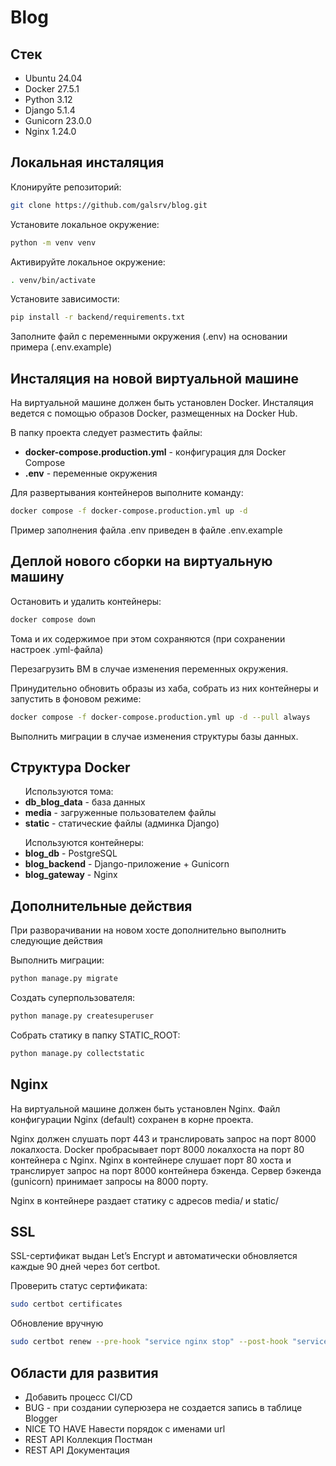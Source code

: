# Blog

## Стек

<ul>
  <li>Ubuntu 24.04</li>
  <li>Docker 27.5.1</li>
  <li>Python 3.12</li>
  <li>Django 5.1.4</li>
  <li>Gunicorn 23.0.0</li>
  <li>Nginx 1.24.0</li>
</ul>

## Локальная инсталяция

Клонируйте репозиторий:
```sh
git clone https://github.com/galsrv/blog.git
```
Установите локальное окружение:
```sh
python -m venv venv
```
Активируйте локальное окружение:
```sh
. venv/bin/activate
```
Установите зависимости:
```sh
pip install -r backend/requirements.txt
```
Заполните файл с переменными окружения (.env) на основании примера (.env.example) 


## Инсталяция на новой виртуальной машине

На виртуальной машине должен быть установлен Docker.
Инсталяция ведется с помощью образов Docker, размещенных на Docker Hub.

В папку проекта следует разместить файлы:
<ul>
  <li><b>docker-compose.production.yml</b> - конфигурация для Docker Compose</li>
  <li><b>.env</b> - переменные окружения</li>
</ul>

Для развертывания контейнеров выполните команду:
```sh
docker compose -f docker-compose.production.yml up -d
```

Пример заполнения файла .env приведен в файле .env.example

## Деплой нового сборки на виртуальную машину

Остановить и удалить контейнеры:
```sh
docker compose down
```
Тома и их содержимое при этом сохраняются (при сохранении настроек .yml-файла)

Перезагрузить ВМ в случае изменения переменных окружения.

Принудительно обновить образы из хаба, собрать из них контейнеры и запустить в фоновом режиме:
```sh
docker compose -f docker-compose.production.yml up -d --pull always
```
Выполнить миграции в случае изменения структуры базы данных.

## Структура Docker

<ul>Используются тома:
  <li><b>db_blog_data</b> - база данных</li>
  <li><b>media</b> - загруженные пользователем файлы</li>
  <li><b>static</b> - статические файлы (админка Django)</li>
</ul>

<ul>Используются контейнеры:
  <li><b>blog_db</b> - PostgreSQL</li>
  <li><b>blog_backend</b> - Django-приложение + Gunicorn</li>
  <li><b>blog_gateway</b> - Nginx</li>
</ul>

## Дополнительные действия

При разворачивании на новом хосте дополнительно выполнить следующие действия

Выполнить миграции:
```sh
python manage.py migrate
```
Создать суперпользователя:
```sh
python manage.py createsuperuser
```
Собрать статику в папку STATIC_ROOT:
```sh
python manage.py collectstatic
```

## Nginx

На виртуальной машине должен быть установлен Nginx.
Файл конфигурации Nginx (default) сохранен в корне проекта.

Nginx должен слушать порт 443 и транслировать запрос на порт 8000 локалхоста.
Docker пробрасывает порт 8000 локалхоста на порт 80 контейнера с Nginx.
Nginx в контейнере слушает порт 80 хоста и транслирует запрос на порт 8000 контейнера бэкенда.
Сервер бэкенда (gunicorn) принимает запросы на 8000 порту.  

Nginx в контейнере раздает статику с адресов media/ и static/

## SSL

SSL-сертификат выдан Let’s Encrypt и автоматически обновляется каждые 90 дней через бот certbot.

Проверить статус сертификата:
```sh
sudo certbot certificates
```
Обновление вручную
```sh
sudo certbot renew --pre-hook "service nginx stop" --post-hook "service nginx start"
```

## Области для развития

<ul>
  <li>Добавить процесс CI/CD</li>
  <li>BUG - при создании суперюзера не создается запись в таблице Blogger</li>
  <li>NICE TO HAVE Навести порядок с именами url</li>
  <li>REST API Коллекция Постман</li>
  <li>REST API Документация</li>
</ul>